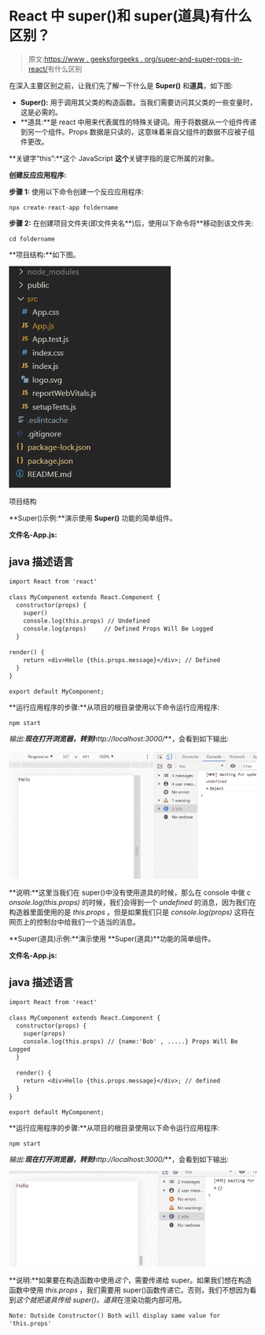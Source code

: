 # React 中 super()和 super(道具)有什么区别？

> 原文:[https://www . geeksforgeeks . org/super-and-super-rops-in-react/](https://www.geeksforgeeks.org/whats-the-difference-between-super-and-superprops-in-react/)有什么区别

在深入主要区别之前，让我们先了解一下什么是 **Super()** 和**道具**，如下图:

*   **Super():** 用于调用其父类的构造函数。当我们需要访问其父类的一些变量时，这是必需的。
*   **道具:**是 react 中用来代表属性的特殊关键词。用于将数据从一个组件传递到另一个组件。Props 数据是只读的，这意味着来自父组件的数据不应被子组件更改。

**关键字“this”:**这个 JavaScript **这个**关键字指的是它所属的对象。

**创建反应应用程序:**

**步骤 1:** 使用以下命令创建一个反应应用程序:

```
npx create-react-app foldername
```

**步骤 2:** 在创建项目文件夹(即文件夹名**)后，使用以下命令将**移动到该文件夹:

```
cd foldername
```

**项目结构:**如下图。

![](img/f04ae0d8b722a9fff0bd9bd138b29c23.png)

项目结构

**Super()示例:**演示使用 **Super()** 功能的简单组件。

**文件名-App.js:**

## java 描述语言

```
import React from 'react'

class MyComponent extends React.Component {
  constructor(props) {
    super()
    console.log(this.props) // Undefined 
    console.log(props)     // Defined Props Will Be Logged 
  }

render() {
    return <div>Hello {this.props.message}</div>; // Defined
  }
}

export default MyComponent;
```

**运行应用程序的步骤:**从项目的根目录使用以下命令运行应用程序:

```
npm start
```

**输出:**现在打开浏览器，转到***http://localhost:3000/***，会看到如下输出:

![](img/91cdb3292ad673f8c5e2c91338ea44d1.png)

**说明:**这里当我们在 super()中没有使用道具的时候，那么在 console 中做 c *onsole.log(this.props)* 的时候，我们会得到一个 *undefined* 的消息，因为我们在构造器里面使用的是 *this.props* 。但是如果我们只是 *console.log(props)* 这将在网页上的控制台中给我们一个适当的消息。

**Super(道具)示例:**演示使用 **Super(道具)**功能的简单组件。

**文件名-App.js:**

## java 描述语言

```
import React from 'react'

class MyComponent extends React.Component {
  constructor(props) {
    super(props)
    console.log(this.props) // {name:'Bob' , .....} Props Will Be Logged 
  }

  render() {
    return <div>Hello {this.props.message}</div>; // defined
  }
}

export default MyComponent;
```

**运行应用程序的步骤:**从项目的根目录使用以下命令运行应用程序:

```
npm start
```

**输出:**现在打开浏览器，转到***http://localhost:3000/***，会看到如下输出:

![](img/1ecf53c562f7bfa5bf5c26bbd61ef20b.png)

**说明:**如果要在构造函数中使用*这个*，需要传递给 super。如果我们想在构造函数中使用 *this.props* ，我们需要用 super()函数传递它。否则，我们不想因为看到*这个就把道具传给 super()。道具*在渲染功能内部可用。

```
Note: Outside Constructor() Both will display same value for 'this.props'
```